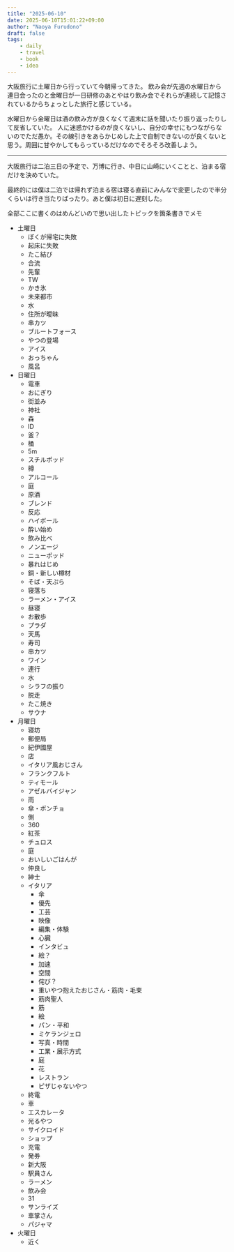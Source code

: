 ```yaml
---
title: "2025-06-10"
date: 2025-06-10T15:01:22+09:00
author: "Naoya Furudono"
draft: false
tags:
    - daily
    - travel
    - book
    - idea
---
```


大阪旅行に土曜日から行っていて今朝帰ってきた。
飲み会が先週の水曜日から連日会ったのと金曜日が一日研修のあとやはり飲み会でそれらが連続して記憶されているからちょっとした旅行と感じている。

水曜日から金曜日は酒の飲み方が良くなくて週末に話を聞いたり振り返ったりして反省していた。
人に迷惑かけるのが良くないし、自分の幸せにもつながらないのでただ愚か。その線引きをあらかじめした上で自制できないのが良くないと思う。周囲に甘やかしてもらっているだけなのでそろそろ改善しよう。

---

大阪旅行は二泊三日の予定で、万博に行き、中日に山崎にいくことと、泊まる宿だけを決めていた。

最終的には僕は二泊では帰れず泊まる宿は寝る直前にみんなで変更したので半分くらいは行き当たりばったり。あと僕は初日に遅刻した。

全部ここに書くのはめんどいので思い出したトピックを箇条書きでメモ

- 土曜日
  - ぼくが帰宅に失敗
  - 起床に失敗
  - たこ結び
  - 合流
  - 先輩
  - TW
  - かき氷
  - 未来都市
  - 水
  - 住所が曖昧
  - 串カツ
  - ブルートフォース
  - やつの登場
  - アイス
  - おっちゃん
  - 風呂
- 日曜日
  - 電車
  - おにぎり
  - 街並み
  - 神社
  - 森
  - ID
  - 釜？
  - 桶
  - 5m
  - スチルポッド
  - 樽
  - アルコール
  - 庭
  - 原酒
  - ブレンド
  - 反応
  - ハイボール
  - 酔い始め
  - 飲み比べ
  - ノンエージ
  - ニューポッド
  - 暴れはじめ
  - 銅・新しい樽材
  - そば・天ぷら
  - 寝落ち
  - ラーメン・アイス
  - 昼寝
  - お散歩
  - プラダ
  - 天馬
  - 寿司
  - 串カツ
  - ワイン
  - 連行
  - 水
  - シラフの振り
  - 脱走
  - たこ焼き
  - サウナ
- 月曜日
  - 寝坊
  - 郵便局
  - 紀伊國屋
  - 店
  - イタリア風おじさん
  - フランクフルト
  - ティモール
  - アゼルバイジャン
  - 雨
  - 傘・ポンチョ
  - 側
  - 360
  - 紅茶
  - チュロス
  - 庭
  - おいしいごはんが
  - 仲良し
  - 紳士
  - イタリア
    - 傘
    - 優先
    - 工芸
    - 映像
    - 編集・体験
    - 心臓
    - インタビュ
    - 絵？
    - 加速
    - 空間
    - 侘び？
    - 重いやつ抱えたおじさん・筋肉・毛束
    - 筋肉聖人
    - 筋
    - 絵
    - パン・平和
    - ミケランジェロ
    - 写真・時間
    - 工業・展示方式
    - 庭
    - 花
    - レストラン
    - ピザじゃないやつ
  - 終電
  - 車
  - エスカレータ
  - 光るやつ
  - サイクロイド
  - ショップ
  - 充電
  - 発券
  - 新大阪
  - 駅員さん
  - ラーメン
  - 飲み会
  - 31
  - サンライズ
  - 車掌さん
  - パジャマ
- 火曜日
  - 近く
